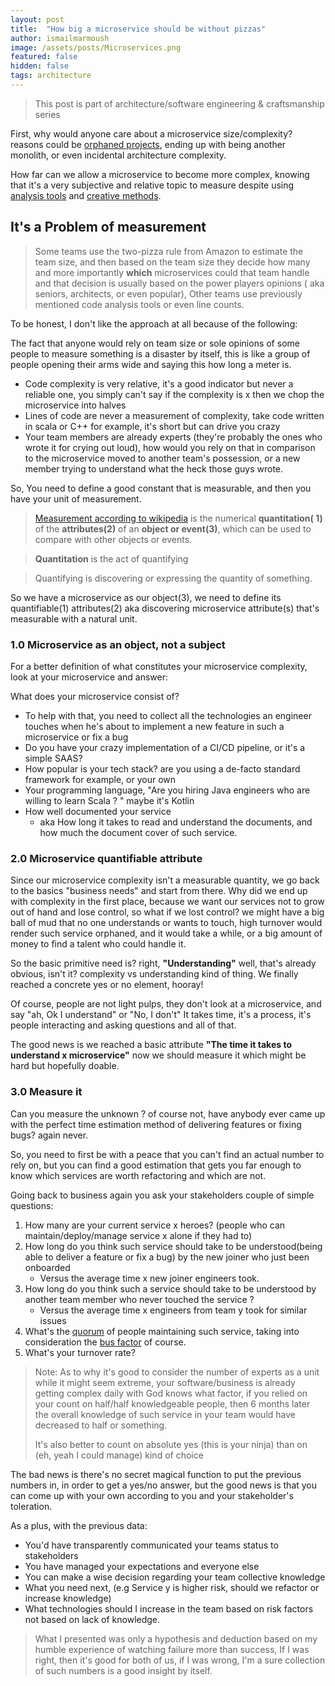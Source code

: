 ```yaml
---
layout: post 
title:  "How big a microservice should be without pizzas"
author: ismailmarmoush 
image: /assets/posts/Microservices.png 
featured: false 
hidden: false 
tags: architecture
---
```

> This post is part of architecture/software engineering & craftsmanship series

First, why would anyone care about a microservice size/complexity? reasons could
be [orphaned projects](https://marmoush.com/2019/04/01/architecture-p02-orphaned-projects.html), ending up with being
another monolith, or even incidental architecture complexity.

How far can we allow a microservice to become more complex, knowing that it's a very subjective and relative topic to measure
despite using [analysis tools](https://en.wikipedia.org/wiki/List_of_tools_for_static_code_analysis)
and [creative methods](https://blog.codacy.com/an-in-depth-explanation-of-code-complexity/).

## It's a Problem of measurement

> Some teams use the two-pizza rule from Amazon to estimate the team size, and then based on the team size they decide how
many and more importantly **which** microservices could that team handle and that decision is usually based on the power
players opinions ( aka
seniors, architects, or even popular),
> Other teams use previously mentioned code analysis tools or even line counts.

To be honest, I don't like the approach at all because of the following:

The fact that anyone would rely on team size or sole opinions of some people to measure something is a disaster by
itself, this is like a group of people opening their arms wide and saying this how long a meter is.

* Code complexity is very relative, it's a good indicator but never a reliable one, you simply can't say if the complexity
  is x then we chop the microservice into halves
* Lines of code are never a measurement of complexity, take code written in scala or C++ for example, it's
  short but can drive you crazy
* Your team members are already experts (they're probably the ones who wrote it for crying out loud), how would you rely
  on that in comparison to the microservice moved to another team's possession, or a new member trying to understand
  what the heck those guys wrote.

So, You need to define a good constant that is measurable, and then you have your unit of measurement.

> [Measurement according to wikipedia](https://en.wikipedia.org/wiki/Measurement) is the numerical **quantitation(
1)** of the **attributes(2)** of an **object or event(3)**, which can be used to compare with other objects or events.

> **Quantitation** is the act of quantifying

> Quantifying is discovering or expressing the quantity of something.

So we have a microservice as our object(3), we need to define its quantifiable(1) attributes(2) aka discovering
microservice attribute(s) that's measurable with a natural unit.

### 1.0 Microservice as an object, not a subject

For a better definition of what constitutes your microservice complexity, look at your microservice and answer:

What does your microservice consist of?

* To help with that, you need to collect all the technologies an engineer touches when he's about to implement a new
  feature in such a microservice or fix a bug
* Do you have your crazy implementation of a CI/CD pipeline, or it's a simple SAAS?
* How popular is your tech stack? are you using a de-facto standard framework for example, or your own
* Your programming language, "Are you hiring Java engineers who are willing to learn Scala ? " maybe it's Kotlin
* How well documented your service
    * aka How long it takes to read and understand the documents, and how much the document cover of such service.

### 2.0 Microservice quantifiable attribute

Since our microservice complexity isn't a measurable quantity, we go back to the basics "business needs" and
start from there. Why did we end up with complexity in the first place, because we want our services not to grow out of hand
and lose control, so what if we lost control? we might have a big ball of mud that no one understands or wants to
touch, high turnover would render such service orphaned, and it would take a while, or a big amount of money to find
a talent who could handle it.

So the basic primitive need is? right, **"Understanding"** well, that's already obvious, isn't it? complexity vs
understanding kind of thing. We finally reached a concrete yes or no element, hooray!

Of course, people are not light pulps, they don't look at a microservice, and say "ah, Ok I understand" or "No, I don't"
It takes time, it's a process, it's people interacting and asking questions and all of that.

The good news is we reached a basic attribute **"The time it takes to understand x microservice"** now we should measure
it which might be hard but hopefully doable.

### 3.0 Measure it

Can you measure the unknown ? of course not, have anybody ever came up with the perfect time estimation method of delivering
features or fixing bugs? again never.

So, you need to first be with a peace that you can't find an actual number to rely on, but you can find a good estimation
that gets you far enough to know which services are worth refactoring and which are not.

Going back to business again you ask your stakeholders couple of simple questions:

1. How many are your current service x heroes? (people who can maintain/deploy/manage service x alone if they had to)
1. How long do you think such service should take to be understood(being able to deliver a feature or fix a bug) by
   the new joiner who just been onboarded
    * Versus the average time x new joiner engineers took.
1. How long do you think such a service should take to be understood by another team member who never touched the service
   ?
    * Versus the average time x engineers from team y took for similar issues
1. What's the [quorum](https://en.wikipedia.org/wiki/Quorum) of people maintaining such service, taking into
   consideration the [bus factor](https://en.wikipedia.org/wiki/Bus_factor) of course.
1. What's your turnover rate?

> Note: As to why it's good to consider the number of experts as a unit while it might seem extreme, your software/business is
> already getting complex daily with God knows what factor, if you relied on your count on half/half knowledgeable people,
> then 6 months later the overall knowledge of such service in your team would have decreased to half or something.
>
>It's also better to count on absolute yes (this is your ninja) than on (eh, yeah I could manage) kind of choice


The bad news is there's no secret magical function to put the previous numbers in, in order to get a yes/no answer, but
the good news is that you can come up with your own according to you and your stakeholder's toleration.

As a plus, with the previous data:

* You'd have transparently communicated your teams status to stakeholders
* You have managed your expectations and everyone else
* You can make a wise decision regarding your team collective knowledge
* What you need next, (e.g Service y is higher risk, should we refactor or increase knowledge)
* What technologies should I increase in the team based on risk factors not based on lack of knowledge.

> What I presented was only a hypothesis and deduction based on my humble experience of watching failure more than success,
> If I was right, then it's good for both of us, if I was wrong, I'm a sure collection of such numbers is a good insight by itself. 
